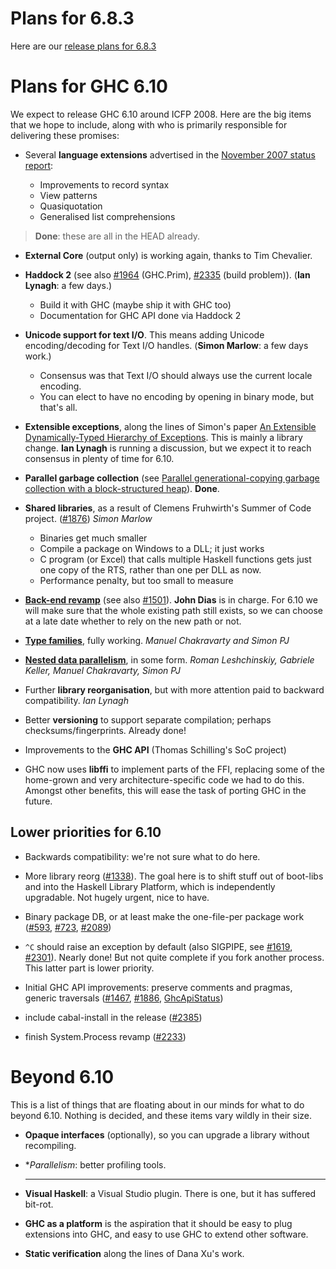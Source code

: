 # Plans for 6.8.3



Here are our [
release plans for 6.8.3](http://www.haskell.org/pipermail/glasgow-haskell-users/2008-March/014467.html)


# Plans for GHC 6.10



We expect to release GHC 6.10 around ICFP 2008.  Here are the big items that we hope to include, along with who is primarily responsible for delivering these promises:


- Several **language extensions** advertised in the [November 2007 status report](status/nov07):

  - Improvements to record syntax
  - View patterns
  - Quasiquotation
  - Generalised list comprehensions

>
>
> **Done**: these are all in the HEAD already.
>
>

- **External Core** (output only) is working again, thanks to Tim Chevalier.

- **Haddock 2** (see also [\#1964](https://gitlab.staging.haskell.org/ghc/ghc/issues/1964) (GHC.Prim), [\#2335](https://gitlab.staging.haskell.org/ghc/ghc/issues/2335) (build problem)).  (**Ian Lynagh**: a few days.)

  - Build it with GHC (maybe ship it with GHC too)
  - Documentation for GHC API done via Haddock 2

- **Unicode support for text I/O**.  This means adding Unicode encoding/decoding for Text I/O handles.   (**Simon Marlow**: a few days work.)

  - Consensus was that Text I/O should always use the current locale encoding.  
  - You can elect to have no encoding by opening in binary mode, but that's all.

- **Extensible exceptions**, along the lines of Simon's paper [
  An Extensible Dynamically-Typed Hierarchy of Exceptions](http://www.haskell.org/~simonmar/papers/ext-exceptions.pdf).  This is mainly a library change.  **Ian Lynagh** is running a discussion, but we expect it to reach consensus in plenty of time for 6.10.

- **Parallel garbage collection** (see [
  Parallel generational-copying garbage collection with a block-structured heap](http://research.microsoft.com/%7Esimonpj/papers/parallel-gc/index.htm)).  **Done**.

- **Shared libraries**, as a result of Clemens Fruhwirth's Summer of Code project.  ([\#1876](https://gitlab.staging.haskell.org/ghc/ghc/issues/1876)) *Simon Marlow*

  - Binaries get much smaller
  - Compile a package on Windows to a DLL; it just works
  - C program (or Excel) that calls multiple Haskell functions gets just one copy of the RTS, rather than one per DLL as now.
  - Performance penalty, but too small to measure

- **[Back-end revamp](commentary/compiler/new-code-gen)** (see also [\#1501](https://gitlab.staging.haskell.org/ghc/ghc/issues/1501)).  **John Dias** is in charge.  For 6.10 we will make sure that the whole existing path still exists, so we can choose at a late date whether to rely on the new path or not.

- **[
  Type families](http://haskell.org/haskellwiki/GHC/Indexed_types)**, fully working. *Manuel Chakravarty and Simon PJ*

- **[
  Nested data parallelism](http://haskell.org/haskellwiki/GHC/Data_Parallel_Haskell)**, in some form. *Roman Leshchinskiy, Gabriele Keller, Manuel Chakravarty, Simon PJ*

- Further **library reorganisation**, but with more attention paid to backward compatibility. *Ian Lynagh*


 


- Better **versioning** to support separate compilation; perhaps checksums/fingerprints. Already done!

- Improvements to the **GHC API** (Thomas Schilling's SoC project)

- GHC now uses **libffi** to implement parts of the FFI, replacing some of the home-grown and very architecture-specific code we had to do this.  Amongst other benefits, this will ease the task of porting GHC in the future.

## Lower priorities for 6.10


- Backwards compatibility: we're not sure what to do here.

- More library reorg ([\#1338](https://gitlab.staging.haskell.org/ghc/ghc/issues/1338)).  The goal here is to shift stuff out of boot-libs and into the Haskell Library Platform, which is independently upgradable.  Not hugely urgent, nice to have.

- Binary package DB, or at least make the one-file-per package work ([\#593](https://gitlab.staging.haskell.org/ghc/ghc/issues/593), [\#723](https://gitlab.staging.haskell.org/ghc/ghc/issues/723), [\#2089](https://gitlab.staging.haskell.org/ghc/ghc/issues/2089))

- `^C` should raise an exception by default (also SIGPIPE, see [\#1619](https://gitlab.staging.haskell.org/ghc/ghc/issues/1619), [\#2301](https://gitlab.staging.haskell.org/ghc/ghc/issues/2301)). Nearly done!  But not quite complete if you fork another process.  This latter part is lower priority.

- Initial GHC API improvements: preserve comments and pragmas, generic traversals ([\#1467](https://gitlab.staging.haskell.org/ghc/ghc/issues/1467), [\#1886](https://gitlab.staging.haskell.org/ghc/ghc/issues/1886), [GhcApiStatus](ghc-api-status))
- include cabal-install in the release ([\#2385](https://gitlab.staging.haskell.org/ghc/ghc/issues/2385))
- finish System.Process revamp ([\#2233](https://gitlab.staging.haskell.org/ghc/ghc/issues/2233))

# Beyond 6.10



This is a list of things that are floating about in our minds for what to do beyond 6.10.  Nothing is decided, and these items vary wildly in their size.


- **Opaque interfaces** (optionally), so you can upgrade a library without recompiling.

- **Parallelism*: better profiling tools.
  ***

- **Visual Haskell**: a Visual Studio plugin.  There is one, but it has suffered bit-rot.


 


- **GHC as a platform** is the aspiration that it should be easy to plug extensions into GHC, and easy to use GHC to extend other software.

- **Static verification** along the lines of Dana Xu's work.
